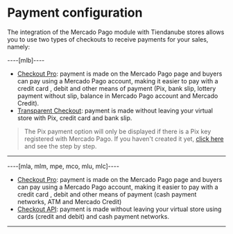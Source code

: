 # Payment configuration

The integration of the Mercado Pago module with Tiendanube stores allows you to use two types of checkouts to receive payments for your sales, namely:

----[mlb]----
* [Checkout Pro](/developers/en/docs/nuvemshop/payment-configuration/checkout-pro): payment is made on the Mercado Pago page and buyers can pay using a Mercado Pago account, making it easier to pay with a credit card , debit and other means of payment (Pix, bank slip, lottery payment without slip, balance in Mercado Pago account and Mercado Credit).
* [Transparent Checkout](/developers/en/docs/nuvemshop/payment-configuration/checkout-api): payment is made without leaving your virtual store with Pix, credit card and bank slip.

> The Pix payment option will only be displayed if there is a Pix key registered with Mercado Pago. If you haven't created it yet, [click here](https://www.youtube.com/watch?v=60tApKYVnkA) and see the step by step.

------------
----[mla, mlm, mpe, mco, mlu, mlc]----
* [Checkout Pro](/developers/en/docs/nuvemshop/payment-configuration/checkout-pro): payment is made on the Mercado Pago page and buyers can pay using a Mercado Pago account, making it easier to pay with a credit card , debit and other means of payment (cash payment networks, ATM and Mercado Credit)
* [Checkout API](/developers/en/docs/nuvemshop/payment-configuration/checkout-api): payment is made without leaving your virtual store using cards (credit and debit) and cash payment networks.

------------